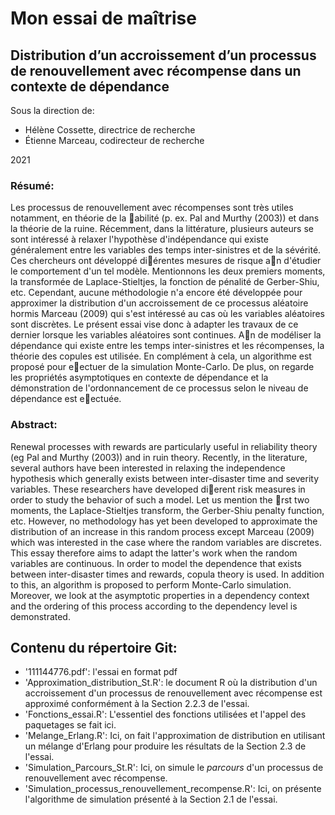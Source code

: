 # Mon essai de maîtrise

## Distribution d’un accroissement d’un processus de renouvellement avec récompense dans un contexte de dépendance

Sous la direction de:
- Hélène Cossette, directrice de recherche
- Étienne Marceau, codirecteur de recherche

2021


### Résumé:
Les processus de renouvellement avec récompenses sont très utiles notamment, en théorie
de la abilité (p. ex. Pal and Murthy (2003)) et dans la théorie de la ruine. Récemment,
dans la littérature, plusieurs auteurs se sont intéressé à relaxer l'hypothèse d'indépendance
qui existe généralement entre les variables des temps inter-sinistres et de la sévérité. Ces
chercheurs ont développé diérentes mesures de risque an d'étudier le comportement d'un
tel modèle. Mentionnons les deux premiers moments, la transformée de Laplace-Stieltjes, la
fonction de pénalité de Gerber-Shiu, etc. Cependant, aucune méthodologie n'a encore été
développée pour approximer la distribution d'un accroissement de ce processus aléatoire hormis
Marceau (2009) qui s'est intéressé au cas où les variables aléatoires sont discrètes. Le présent
essai vise donc à adapter les travaux de ce dernier lorsque les variables aléatoires sont continues.
An de modéliser la dépendance qui existe entre les temps inter-sinistres et les récompenses, la
théorie des copules est utilisée. En complément à cela, un algorithme est proposé pour eectuer
de la simulation Monte-Carlo. De plus, on regarde les propriétés asymptotiques en contexte
de dépendance et la démonstration de l'ordonnancement de ce processus selon le niveau de
dépendance est eectuée.


### Abstract:
Renewal processes with rewards are particularly useful in reliability theory (eg Pal and Murthy
(2003)) and in ruin theory. Recently, in the literature, several authors have been interested in
relaxing the independence hypothesis which generally exists between inter-disaster time and
severity variables. These researchers have developed dierent risk measures in order to study
the behavior of such a model. Let us mention the rst two moments, the Laplace-Stieltjes
transform, the Gerber-Shiu penalty function, etc. However, no methodology has yet been developed
to approximate the distribution of an increase in this random process except Marceau
(2009) which was interested in the case where the random variables are discretes. This essay
therefore aims to adapt the latter's work when the random variables are continuous. In order
to model the dependence that exists between inter-disaster times and rewards, copula theory
is used. In addition to this, an algorithm is proposed to perform Monte-Carlo simulation.
Moreover, we look at the asymptotic properties in a dependency context and the ordering of
this process according to the dependency level is demonstrated.


## Contenu du répertoire Git:
- '111144776.pdf': l'essai en format pdf
- 'Approximation_distribution_St.R': le document R où la distribution d'un accroissement d'un processus de renouvellement avec récompense est approximé conformément à la Section 2.2.3 de l'essai.
- 'Fonctions_essai.R': L'essentiel des fonctions utilisées et l'appel des paquetages se fait ici.
- 'Melange_Erlang.R': Ici, on fait l'approximation de distribution en utilisant un mélange d'Erlang pour produire les résultats de la Section 2.3 de l'essai.
- 'Simulation_Parcours_St.R': Ici, on simule le *parcours* d'un processus de renouvellement avec récompense.
- 'Simulation_processus_renouvellement_recompense.R': Ici, on présente l'algorithme de simulation présenté à la Section 2.1 de l'essai.
